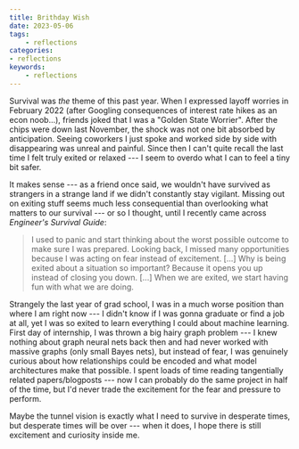```yaml
---
title: Brithday Wish 
date: 2023-05-06
tags:
    - reflections
categories:
- reflections
keywords:
    - reflections
---
```


Survival was *the* theme of this past year. When I expressed layoff worries in February 2022 (after Googling consequences of interest rate hikes as an econ noob...), friends joked that I was a "Golden State Worrier". After the chips were down last November, the shock was not one bit absorbed by anticipation. Seeing coworkers I just spoke and worked side by side with disappearing was unreal and painful. Since then I can't quite recall the last time I felt truly exited or relaxed --- I seem to overdo what I can to feel a tiny bit safer. 

It makes sense --- as a friend once said, we wouldn't have survived as strangers in a strange land if we didn't constantly stay vigilant. Missing out on exiting stuff seems much less consequential than overlooking what matters to our survival --- or so I thought, until I recently came across *Engineer's Survival Guide*:

> I used to panic and start thinking about the worst possible outcome to make sure I was prepared. Looking  back, I missed many opportunities because I was acting on fear instead of excitement. [...] Why is being exited about a situation so important? Because it opens you up instead of closing you down. [...] When we are exited, we start having fun with what we are doing. 

Strangely the last year of grad school, I was in a much worse position than where I am right now --- I didn't know if I was gonna graduate or find a job at all, yet I was so exited to learn everything I could about machine learning. First day of internship, I was thrown a big hairy graph problem --- I knew nothing about graph neural nets back then and had never worked with massive graphs (only small Bayes nets), but instead of fear, I was genuinely curious about how relationships could be encoded and what model architectures make that possible. I spent loads of time reading tangentially related papers/blogposts --- now I can probably do the same project in half of the time, but I'd never trade the excitement for the fear and pressure to perform. 

Maybe the tunnel vision is exactly what I need to survive in desperate times, but desperate times will be over --- when it does, I hope there is still excitement and curiosity inside me.  
